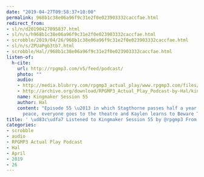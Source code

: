 ```yaml
---
date: "2019-04-27T09:58:37+10:00"
permalink: 968b1c38e06a96f9c31e2f0e023903332caccfae.html
redirect_from:
- sl/n/d20190427095837.html
- sl/n/s/h968b1c38e06a96f9c31e2f0e023903332caccfae.html
- scrobble/2019/04/26/968b1c38e06a96f9c31e2f0e023903332caccfae.html
- sl/n/s/ZPUaPgb3tb7.html
- scrobble/Hal//968b1c38e06a96f9c31e2f0e023903332caccfae.html
listen-of:
  h-cite:
    url: http://rpgmp3.com/v5/feed/podcast/
    photo: ""
    audio:
    - http://media.blubrry.com/rpgmp3_actual_play/www.rpgmp3.com/files/game_recordings/Sugar_Fuelled_Gamers/kingmaker_session_55.mp3
    - http://archive.org/download/RPGMP3_Actual_Play_Podcast-by-Hal/kingmaker_session_55.mp3
    name: Kingmaker Session 55
    author: Hal
    content: "Episode 55 \u2013 in which Stagthorne passes half a year of relative
      peace, everyone goes to the theatre and Kaylen learns to Beware The Jabberwock."
title: ' \ud83c\udfa7 Listened to Kingmaker Session 55 by @rpgmp3 From #RPGMP3ActualPlayPodcast'
categories:
- scrobble
- audio
- RPGMP3 Actual Play Podcast
- Hal
- April
- 2019
- 26
---
```


